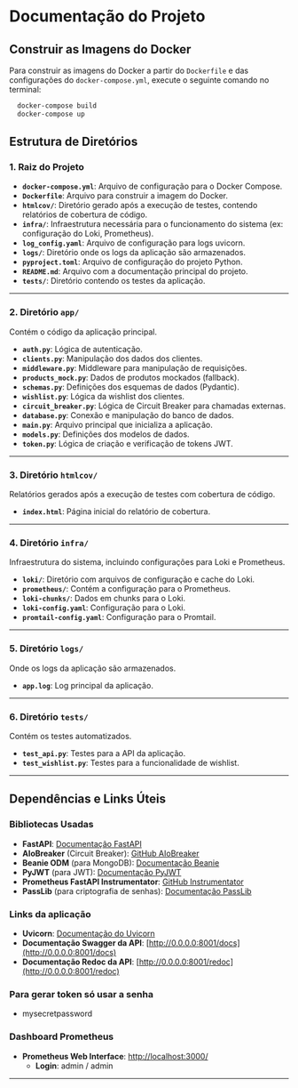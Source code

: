 # **Documentação do Projeto**
## **Construir as Imagens do Docker**

Para construir as imagens do Docker a partir do `Dockerfile` e das configurações do `docker-compose.yml`, execute o seguinte comando no terminal:

```bash
  docker-compose build
  docker-compose up
```
## **Estrutura de Diretórios**

### 1. **Raiz do Projeto**
- **`docker-compose.yml`**: Arquivo de configuração para o Docker Compose.
- **`Dockerfile`**: Arquivo para construir a imagem do Docker.
- **`htmlcov/`**: Diretório gerado após a execução de testes, contendo relatórios de cobertura de código.
- **`infra/`**: Infraestrutura necessária para o funcionamento do sistema (ex: configuração do Loki, Prometheus).
- **`log_config.yaml`**: Arquivo de configuração para logs uvicorn.
- **`logs/`**: Diretório onde os logs da aplicação são armazenados.
- **`pyproject.toml`**: Arquivo de configuração do projeto Python.
- **`README.md`**: Arquivo com a documentação principal do projeto.
- **`tests/`**: Diretório contendo os testes da aplicação.

---

### 2. **Diretório `app/`**
Contém o código da aplicação principal.

- **`auth.py`**: Lógica de autenticação.
- **`clients.py`**: Manipulação dos dados dos clientes.
- **`middleware.py`**: Middleware para manipulação de requisições.
- **`products_mock.py`**: Dados de produtos mockados (fallback).
- **`schemas.py`**: Definições dos esquemas de dados (Pydantic).
- **`wishlist.py`**: Lógica da wishlist dos clientes.
- **`circuit_breaker.py`**: Lógica de Circuit Breaker para chamadas externas.
- **`database.py`**: Conexão e manipulação do banco de dados.
- **`main.py`**: Arquivo principal que inicializa a aplicação.
- **`models.py`**: Definições dos modelos de dados.
- **`token.py`**: Lógica de criação e verificação de tokens JWT.

---

### 3. **Diretório `htmlcov/`**
Relatórios gerados após a execução de testes com cobertura de código.

- **`index.html`**: Página inicial do relatório de cobertura.

---

### 4. **Diretório `infra/`**
Infraestrutura do sistema, incluindo configurações para Loki e Prometheus.

- **`loki/`**: Diretório com arquivos de configuração e cache do Loki.
- **`prometheus/`**: Contém a configuração para o Prometheus.
- **`loki-chunks/`**: Dados em chunks para o Loki.
- **`loki-config.yaml`**: Configuração para o Loki.
- **`promtail-config.yaml`**: Configuração para o Promtail.

---

### 5. **Diretório `logs/`**
Onde os logs da aplicação são armazenados.

- **`app.log`**: Log principal da aplicação.

---

### 6. **Diretório `tests/`**
Contém os testes automatizados.

- **`test_api.py`**: Testes para a API da aplicação.
- **`test_wishlist.py`**: Testes para a funcionalidade de wishlist.

---

## **Dependências e Links Úteis**

### Bibliotecas Usadas
- **FastAPI**: [Documentação FastAPI](https://github.com/fastapi/fastapi)
- **AIoBreaker** (Circuit Breaker): [GitHub AIoBreaker](https://github.com/arlyon/aiobreaker)
- **Beanie ODM** (para MongoDB): [Documentação Beanie](https://beanie-odm.dev/)
- **PyJWT** (para JWT): [Documentação PyJWT](https://pyjwt.readthedocs.io/en/stable/)
- **Prometheus FastAPI Instrumentator**: [GitHub Instrumentator](https://github.com/trallnag/prometheus-fastapi-instrumentator)
- **PassLib** (para criptografia de senhas): [Documentação PassLib](https://passlib.readthedocs.io/en/stable/narr/index.html)

### Links da aplicação
- **Uvicorn**: [Documentação do Uvicorn](https://www.uvicorn.org/)
- **Documentação Swagger da API**: [http://0.0.0.0:8001/docs](http://0.0.0.0:8001/docs)
- **Documentação Redoc da API**: [http://0.0.0.0:8001/redoc](http://0.0.0.0:8001/redoc)

### Para gerar token só usar a senha
- mysecretpassword

### Dashboard Prometheus
- **Prometheus Web Interface**: [http://localhost:3000/](http://localhost:3000/)
  - **Login**: admin / admin

---
